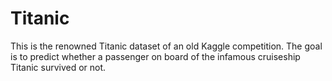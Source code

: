 # Titanic
 This is the renowned Titanic dataset of an old Kaggle competition. The goal is to predict whether a passenger on board of the infamous cruiseship Titanic survived or not. 
